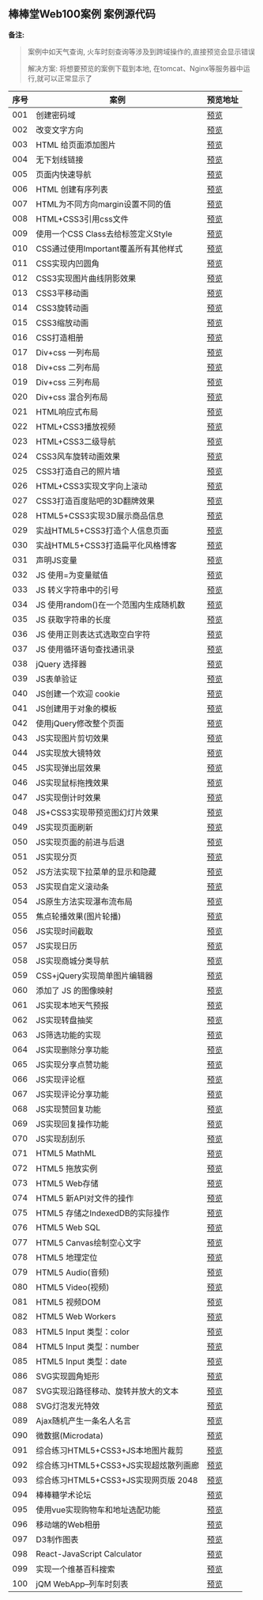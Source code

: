 ## 棒棒堂Web100案例 案例源代码
**备注:** 
>案例中如天气查询, 火车时刻查询等涉及到跨域操作的,直接预览会显示错误
>
>解决方案: 将想要预览的案例下载到本地, 在tomcat、Nginx等服务器中运行,就可以正常显示了

|序号|案例|预览地址|
|-|-|-|
| 001 | 创建密码域 | [预览](https://yexiaomo.github.io/Web-/Web前端开发100例/001-创建密码域/index.html)|
| 002 | 改变文字方向 | [预览](https://yexiaomo.github.io/Web-/Web前端开发100例/002-改变文字方向/index.html)|
| 003 | HTML 给页面添加图片 | [预览](https://yexiaomo.github.io/Web-/Web前端开发100例/003-HTML%20给页面添加图片/index.html)|
| 004 | 无下划线链接 | [预览](https://yexiaomo.github.io/Web-/Web前端开发100例/004-无下划线链接/index.html)|
| 005 | 页面内快速导航 | [预览](https://yexiaomo.github.io/Web-/Web前端开发100例/005-页面内快速导航/index.html)|
| 006 | HTML 创建有序列表 | [预览](https://yexiaomo.github.io/Web-/Web前端开发100例/006-HTML%20创建有序列表/index.html)|
| 007 | HTML为不同方向margin设置不同的值 | [预览](https://yexiaomo.github.io/Web-/Web前端开发100例/007-HTML为不同方向margin设置不同的值/index.html)|
| 008 | HTML+CSS3引用css文件 | [预览](https://yexiaomo.github.io/Web-/Web前端开发100例/008-HTML+CSS3引用css文件/index.html)|
| 009 | 使用一个CSS Class去给标签定义Style | [预览](https://yexiaomo.github.io/Web-/Web前端开发100例/009-使用一个CSS%20Class去给标签定义Style/index.html)|
| 010 | CSS通过使用Important覆盖所有其他样式 | [预览](https://yexiaomo.github.io/Web-/Web前端开发100例/010-CSS通过使用Important覆盖所有其他样式/index.html)|
| 011 | CSS实现内凹圆角 | [预览](https://yexiaomo.github.io/Web-/Web前端开发100例/011-CSS实现内凹圆角/index.html)|
| 012 | CSS3实现图片曲线阴影效果 | [预览](https://yexiaomo.github.io/Web-/Web前端开发100例/012-CSS3实现图片曲线阴影效果/index.html)|
| 013 | CSS3平移动画 | [预览](https://yexiaomo.github.io/Web-/Web前端开发100例/013-CSS3平移动画/index.html)|
| 014 | CSS3旋转动画 | [预览](https://yexiaomo.github.io/Web-/Web前端开发100例/014-CSS3旋转动画/index.html)|
| 015 | CSS3缩放动画 | [预览](https://yexiaomo.github.io/Web-/Web前端开发100例/015-CSS3缩放动画/index.html)|
| 016 | CSS打造相册 | [预览](https://yexiaomo.github.io/Web-/Web前端开发100例/016-CSS打造相册/index.html)|
| 017 | Div+css 一列布局 | [预览](https://yexiaomo.github.io/Web-/Web前端开发100例/017-Div+css%20一列布局/index.html)|
| 018 | Div+css 二列布局 | [预览](https://yexiaomo.github.io/Web-/Web前端开发100例/018-Div+css%20二列布局/index.html)|
| 019 | Div+css 三列布局 | [预览](https://yexiaomo.github.io/Web-/Web前端开发100例/019-Div+css%20三列布局/index.html)|
| 020 | Div+css 混合列布局 | [预览](https://yexiaomo.github.io/Web-/Web前端开发100例/020-Div+css%20混合列布局/index.html)|
| 021 | HTML响应式布局 | [预览](https://yexiaomo.github.io/Web-/Web前端开发100例/021-HTML响应式布局/index.html)|
| 022 | HTML+CSS3播放视频 | [预览](https://yexiaomo.github.io/Web-/Web前端开发100例/022-HTML+CSS3播放视频/index.html)|
| 023 | HTML+CSS3二级导航 | [预览](https://yexiaomo.github.io/Web-/Web前端开发100例/023-HTML+CSS3二级导航/index.html)|
| 024 | CSS3风车旋转动画效果 | [预览](https://yexiaomo.github.io/Web-/Web前端开发100例/024-CSS3风车旋转动画效果/index.html)|
| 025 | CSS3打造自己的照片墙 | [预览](https://yexiaomo.github.io/Web-/Web前端开发100例/025-CSS3打造自己的照片墙/index.html)|
| 026 | HTML+CSS3实现文字向上滚动 | [预览](https://yexiaomo.github.io/Web-/Web前端开发100例/026-HTML+CSS3实现文字向上滚动/index.html)|
| 027 | CSS3打造百度贴吧的3D翻牌效果 | [预览](https://yexiaomo.github.io/Web-/Web前端开发100例/027-CSS3打造百度贴吧的3D翻牌效果/index.html)|
| 028 | HTML5+CSS3实现3D展示商品信息 | [预览](https://yexiaomo.github.io/Web-/Web前端开发100例/028-HTML5+CSS3实现3D展示商品信息/index.html)|
| 029 | 实战HTML5+CSS3打造个人信息页面 | [预览](https://yexiaomo.github.io/Web-/Web前端开发100例/029-实战HTML5+CSS3打造个人信息页面/index.html)|
| 030 | 实战HTML5+CSS3打造扁平化风格博客 | [预览](https://yexiaomo.github.io/Web-/Web前端开发100例/030-实战HTML5+CSS3打造扁平化风格博客/index.html)|
| 031 | 声明JS变量 | [预览](https://yexiaomo.github.io/Web-/Web前端开发100例/031-声明JS变量/index.html)|
| 032 | JS 使用=为变量赋值 | [预览](https://yexiaomo.github.io/Web-/Web前端开发100例/032-JS%20使用=为变量赋值/index.html)|
| 033 | JS 转义字符串中的引号 | [预览](https://yexiaomo.github.io/Web-/Web前端开发100例/033-JS%20转义字符串中的引号/index.html)|
| 034 | JS 使用random()在一个范围内生成随机数 | [预览](https://yexiaomo.github.io/Web-/Web前端开发100例/034-JS%20使用random%28%29在一个范围内生成随机数/index.html)|
| 035 | JS 获取字符串的长度 | [预览](https://yexiaomo.github.io/Web-/Web前端开发100例/035-JS%20获取字符串的长度/index.html)|
| 036 | JS 使用正则表达式选取空白字符 | [预览](https://yexiaomo.github.io/Web-/Web前端开发100例/036-JS%20使用正则表达式选取空白字符/index.html)|
| 037 | JS 使用循环语句查找通讯录 | [预览](https://yexiaomo.github.io/Web-/Web前端开发100例/037-JS%20使用循环语句查找通讯录/index.html)|
| 038 | jQuery 选择器 | [预览](https://yexiaomo.github.io/Web-/Web前端开发100例/038-jQuery%20选择器/index.html)|
| 039 | JS表单验证 | [预览](https://yexiaomo.github.io/Web-/Web前端开发100例/039-JS表单验证/index.html)|
| 040 | JS创建一个欢迎 cookie | [预览](https://yexiaomo.github.io/Web-/Web前端开发100例/040-JS创建一个欢迎%20cookie/index.html)|
| 041 | JS创建用于对象的模板 | [预览](https://yexiaomo.github.io/Web-/Web前端开发100例/041-JS创建用于对象的模板/index.html)|
| 042 | 使用jQuery修改整个页面 | [预览](https://yexiaomo.github.io/Web-/Web前端开发100例/042-使用jQuery修改整个页面/index.html)|
| 043 | JS实现图片剪切效果 | [预览](https://yexiaomo.github.io/Web-/Web前端开发100例/043-JS实现图片剪切效果/index.html)|
| 044 | JS实现放大镜特效 | [预览](https://yexiaomo.github.io/Web-/Web前端开发100例/044-JS实现放大镜特效/index.html)|
| 045 | JS实现弹出层效果 | [预览](https://yexiaomo.github.io/Web-/Web前端开发100例/045-JS实现弹出层效果/index.html)|
| 046 | JS实现鼠标拖拽效果 | [预览](https://yexiaomo.github.io/Web-/Web前端开发100例/046-JS实现鼠标拖拽效果/index.html)|
| 047 | JS实现倒计时效果 | [预览](https://yexiaomo.github.io/Web-/Web前端开发100例/047-JS实现倒计时效果/index.html)|
| 048 | JS+CSS3实现带预览图幻灯片效果 | [预览](https://yexiaomo.github.io/Web-/Web前端开发100例/048-JS+CSS3实现带预览图幻灯片效果/index.html)|
| 049 | JS实现页面刷新 | [预览](https://yexiaomo.github.io/Web-/Web前端开发100例/049-JS实现页面刷新/index.html)|
| 050 | JS实现页面的前进与后退 | [预览](https://yexiaomo.github.io/Web-/Web前端开发100例/050-JS实现页面的前进与后退/index.html)|
| 051 | JS实现分页 | [预览](https://yexiaomo.github.io/Web-/Web前端开发100例/051-JS实现分页/index.html)|
| 052 | JS方法实现下拉菜单的显示和隐藏 | [预览](https://yexiaomo.github.io/Web-/Web前端开发100例/052-JS方法实现下拉菜单的显示和隐藏/index.html)|
| 053 | JS实现自定义滚动条 | [预览](https://yexiaomo.github.io/Web-/Web前端开发100例/053-JS实现自定义滚动条/index.html)|
| 054 | JS原生方法实现瀑布流布局 | [预览](https://yexiaomo.github.io/Web-/Web前端开发100例/054-JS原生方法实现瀑布流布局/index.html)|
| 055 | 焦点轮播效果(图片轮播) | [预览](https://yexiaomo.github.io/Web-/Web前端开发100例/055-焦点轮播效果%28图片轮播%29/index.html)|
| 056 | JS实现时间截取 | [预览](https://yexiaomo.github.io/Web-/Web前端开发100例/056-JS实现时间截取/index.html)|
| 057 | JS实现日历 | [预览](https://yexiaomo.github.io/Web-/Web前端开发100例/057-JS实现日历/index.html)|
| 058 | JS实现商城分类导航 | [预览](https://yexiaomo.github.io/Web-/Web前端开发100例/058-JS实现商城分类导航/index.html)|
| 059 | CSS+jQuery实现简单图片编辑器 | [预览](https://yexiaomo.github.io/Web-/Web前端开发100例/059-CSS+jQuery实现简单图片编辑器/index.html)|
| 060 | 添加了 JS 的图像映射 | [预览](https://yexiaomo.github.io/Web-/Web前端开发100例/060-添加了%20JS%20的图像映射/index.html)|
| 061 | JS实现本地天气预报 | [预览](https://yexiaomo.github.io/Web-/Web前端开发100例/061-JS实现本地天气预报/index.html)|
| 062 | JS实现转盘抽奖 | [预览](https://yexiaomo.github.io/Web-/Web前端开发100例/062-JS实现转盘抽奖/index.html)|
| 063 | JS筛选功能的实现 | [预览](https://yexiaomo.github.io/Web-/Web前端开发100例/063-JS筛选功能的实现/index.html)|
| 064 | JS实现删除分享功能 | [预览](https://yexiaomo.github.io/Web-/Web前端开发100例/064-JS实现删除分享功能/index.html)|
| 065 | JS实现分享点赞功能 | [预览](https://yexiaomo.github.io/Web-/Web前端开发100例/065-JS实现分享点赞功能/index.html)|
| 066 | JS实现评论框 | [预览](https://yexiaomo.github.io/Web-/Web前端开发100例/066-JS实现评论框/index.html)|
| 067 | JS实现评论分享功能 | [预览](https://yexiaomo.github.io/Web-/Web前端开发100例/067-JS实现评论分享功能/index.html)|
| 068 | JS实现赞回复功能 | [预览](https://yexiaomo.github.io/Web-/Web前端开发100例/068-JS实现赞回复功能/index.html)|
| 069 | JS实现回复操作功能 | [预览](https://yexiaomo.github.io/Web-/Web前端开发100例/069-JS实现回复操作功能/index.html)|
| 070 | JS实现刮刮乐 | [预览](https://yexiaomo.github.io/Web-/Web前端开发100例/070-JS实现刮刮乐/index.html)|
| 071 | HTML5 MathML | [预览](https://yexiaomo.github.io/Web-/Web前端开发100例/071-HTML5%20MathML/index.html)|
| 072 | HTML5 拖放实例 | [预览](https://yexiaomo.github.io/Web-/Web前端开发100例/072-HTML5%20拖放实例/index.html)|
| 073 | HTML5 Web存储 | [预览](https://yexiaomo.github.io/Web-/Web前端开发100例/073-HTML5%20Web存储/index.html)|
| 074 | HTML5 新API对文件的操作 | [预览](https://yexiaomo.github.io/Web-/Web前端开发100例/074-HTML5%20新API对文件的操作/index.html)|
| 075 | HTML5 存储之IndexedDB的实际操作 | [预览](https://yexiaomo.github.io/Web-/Web前端开发100例/075-HTML5%20存储之IndexedDB的实际操作/index.html)|
| 076 | HTML5 Web SQL | [预览](https://yexiaomo.github.io/Web-/Web前端开发100例/076-HTML5%20Web%20SQL/index.html)|
| 077 | HTML5 Canvas绘制空心文字 | [预览](https://yexiaomo.github.io/Web-/Web前端开发100例/077-HTML5%20Canvas绘制空心文字/index.html)|
| 078 | HTML5 地理定位 | [预览](https://yexiaomo.github.io/Web-/Web前端开发100例/078-HTML5%20地理定位/index.html)|
| 079 | HTML5 Audio(音频) | [预览](https://yexiaomo.github.io/Web-/Web前端开发100例/079-HTML5%20Audio%28音频%29/index.html)|
| 080 | HTML5 Video(视频) | [预览](https://yexiaomo.github.io/Web-/Web前端开发100例/080-HTML5%20Video%28视频%29/index.html)|
| 081 | HTML5 视频DOM | [预览](https://yexiaomo.github.io/Web-/Web前端开发100例/081-HTML5%20视频DOM/index.html)|
| 082 | HTML5 Web Workers | [预览](https://yexiaomo.github.io/Web-/Web前端开发100例/082-HTML5%20Web%20Workers/index.html)|
| 083 | HTML5 Input 类型：color | [预览](https://yexiaomo.github.io/Web-/Web前端开发100例/083-HTML5%20Input%20类型：color/index.html)|
| 084 | HTML5 Input 类型：number | [预览](https://yexiaomo.github.io/Web-/Web前端开发100例/084-HTML5%20Input%20类型：number/index.html)|
| 085 | HTML5 Input 类型：date | [预览](https://yexiaomo.github.io/Web-/Web前端开发100例/085-HTML5%20Input%20类型：date/index.html)|
| 086 | SVG实现圆角矩形 | [预览](https://yexiaomo.github.io/Web-/Web前端开发100例/086-SVG实现圆角矩形/index.html)|
| 087 | SVG实现沿路径移动、旋转并放大的文本 | [预览](https://yexiaomo.github.io/Web-/Web前端开发100例/087-SVG实现沿路径移动、旋转并放大的文本/index.html)|
| 088 | SVG灯泡发光特效 | [预览](https://yexiaomo.github.io/Web-/Web前端开发100例/088-SVG灯泡发光特效/index.html)|
| 089 | Ajax随机产生一条名人名言 | [预览](https://yexiaomo.github.io/Web-/Web前端开发100例/089-Ajax随机产生一条名人名言/index.html)|
| 090 | 微数据(Microdata) | [预览](https://yexiaomo.github.io/Web-/Web前端开发100例/090-微数据(Microdata)/index.html)|
| 091 | 综合练习HTML5+CSS3+JS本地图片裁剪 | [预览](https://yexiaomo.github.io/Web-/Web前端开发100例/091-综合练习HTML5+CSS3+JS本地图片裁剪/index.html)|
| 092 | 综合练习HTML5+CSS3+JS实现超炫散列画廊 | [预览](https://yexiaomo.github.io/Web-/Web前端开发100例/092-综合练习HTML5+CSS3+JS实现超炫散列画廊/index.html)|
| 093 | 综合练习HTML5+CSS3+JS实现网页版 2048 | [预览](https://yexiaomo.github.io/Web-/Web前端开发100例/093-综合练习HTML5+CSS3+JS实现网页版%202048/index.html)|
| 094 | 棒棒糖学术论坛 | [预览](https://yexiaomo.github.io/Web-/Web前端开发100例/094-棒棒糖学术论坛/index.html)|
| 095 | 使用vue实现购物车和地址选配功能 | [预览](https://yexiaomo.github.io/Web-/Web前端开发100例/095-使用vue实现购物车和地址选配功能/index.html)|
| 096 | 移动端的Web相册 | [预览](https://yexiaomo.github.io/Web-/Web前端开发100例/096-移动端的Web相册/index.html)|
| 097 | D3制作图表 | [预览](https://yexiaomo.github.io/Web-/Web前端开发100例/097-D3制作图表/index.html)|
| 098 | React-JavaScript Calculator | [预览](https://yexiaomo.github.io/Web-/Web前端开发100例/098-React-JavaScript%20Calculator/index.html)|
| 099 | 实现一个维基百科搜索 | [预览](https://yexiaomo.github.io/Web-/Web前端开发100例/099-实现一个维基百科搜索/index.html)|
| 100 | jQM WebApp–列车时刻表 | [预览](https://yexiaomo.github.io/Web-/Web前端开发100例/100-jQM%20WebApp–列车时刻表/index.html)|
